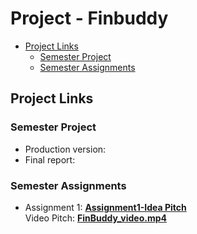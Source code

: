 # Project - Finbuddy

- [Project Links](#my-project-links)
  - [Semester Project](#semester-project)
  - [Semester Assignments](#semester-assignments)


## Project Links

### Semester Project

- Production version: 
- Final report: 

### Semester Assignments

- Assignment 1: [**Assignment1-Idea Pitch**](https://github.com/epezelj/finbuddy-korisnicka-sucelja/blob/main/Assignment1-Idea%20Pitch.pdf)\
  Video Pitch: [**FinBuddy_video.mp4**](https://github.com/epezelj/finbuddy-korisnicka-sucelja/blob/main/FinBuddy-video.mp4)
      


